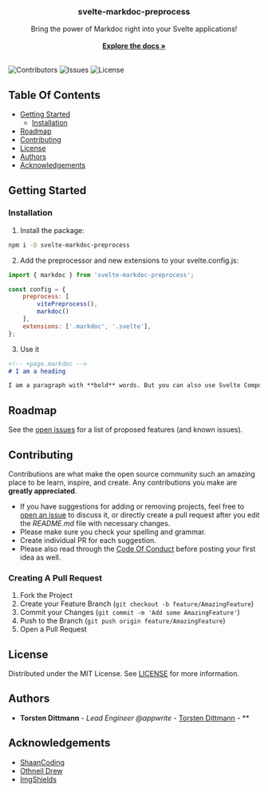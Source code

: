 <br/>
<p align="center">
  <h3 align="center">svelte-markdoc-preprocess</h3>

  <p align="center">
    Bring the power of Markdoc right into your Svelte applications!
    <br/>
    <br/>
    <a href="https://svelte-markdoc-preprocess.pages.dev/"><strong>Explore the docs »</strong></a>
    <br/>
    <br/>
  </p>
</p>

![Contributors](https://img.shields.io/github/contributors/torstendittmann/svelte-markdoc-preprocess?color=dark-green) ![Issues](https://img.shields.io/github/issues/torstendittmann/svelte-markdoc-preprocess) ![License](https://img.shields.io/github/license/torstendittmann/svelte-markdoc-preprocess) 

## Table Of Contents

* [Getting Started](#getting-started)
  * [Installation](#installation)
* [Roadmap](#roadmap)
* [Contributing](#contributing)
* [License](#license)
* [Authors](#authors)
* [Acknowledgements](#acknowledgements)

## Getting Started


### Installation

1. Install the package:
```sh
npm i -D svelte-markdoc-preprocess
```

2. Add the preprocessor and new extensions to your svelte.config.js:

```js
import { markdoc } from 'svelte-markdoc-preprocess';

const config = {
    preprocess: [
        vitePreprocess(),
        markdoc()
    ],
    extensions: ['.markdoc', '.svelte'],
};
```

3. Use it
```md
<!-- +page.markdoc -->
# I am a heading

I am a paragraph with **bold** words. But you can also use Svelte Components:
```

## Roadmap

See the [open issues](https://github.com/torstendittmann/svelte-markdoc-preprocess/issues) for a list of proposed features (and known issues).

## Contributing

Contributions are what make the open source community such an amazing place to be learn, inspire, and create. Any contributions you make are **greatly appreciated**.
* If you have suggestions for adding or removing projects, feel free to [open an issue](https://github.com/torstendittmann/svelte-markdoc-preprocess/issues/new) to discuss it, or directly create a pull request after you edit the *README.md* file with necessary changes.
* Please make sure you check your spelling and grammar.
* Create individual PR for each suggestion.
* Please also read through the [Code Of Conduct](https://github.com/torstendittmann/svelte-markdoc-preprocess/blob/main/CODE_OF_CONDUCT.md) before posting your first idea as well.

### Creating A Pull Request

1. Fork the Project
2. Create your Feature Branch (`git checkout -b feature/AmazingFeature`)
3. Commit your Changes (`git commit -m 'Add some AmazingFeature'`)
4. Push to the Branch (`git push origin feature/AmazingFeature`)
5. Open a Pull Request

## License

Distributed under the MIT License. See [LICENSE](https://github.com/torstendittmann/svelte-markdoc-preprocess/blob/main/LICENSE.md) for more information.

## Authors

* **Torsten Dittmann** - *Lead Engineer @appwrite* - [Torsten Dittmann](https://github.com/TorstenDittmann) - **

## Acknowledgements

* [ShaanCoding](https://github.com/ShaanCoding/)
* [Othneil Drew](https://github.com/othneildrew/Best-README-Template)
* [ImgShields](https://shields.io/)
